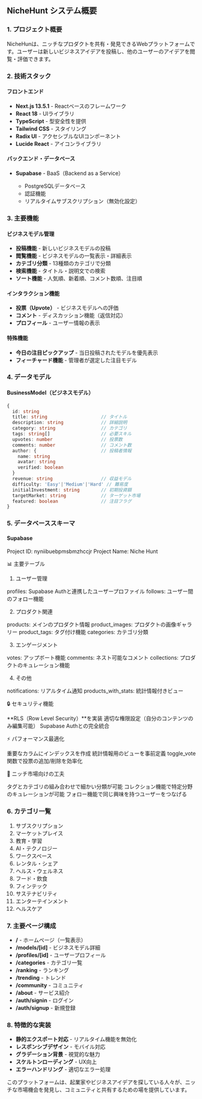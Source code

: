 ## NicheHunt システム概要

### 1. プロジェクト概要

NicheHunは、ニッチなプロダクトを共有・発見できるWebプラットフォームです。ユーザーは新しいビジネスアイデアを投稿し、他のユーザーのアイデアを閲覧・評価できます。

### 2. 技術スタック

#### フロントエンド

- __Next.js 13.5.1__ - Reactベースのフレームワーク
- __React 18__ - UIライブラリ
- __TypeScript__ - 型安全性を提供
- __Tailwind CSS__ - スタイリング
- __Radix UI__ - アクセシブルなUIコンポーネント
- __Lucide React__ - アイコンライブラリ

#### バックエンド・データベース

- __Supabase__ - BaaS（Backend as a Service）

  - PostgreSQLデータベース
  - 認証機能
  - リアルタイムサブスクリプション（無効化設定）

### 3. 主要機能

#### ビジネスモデル管理

- __投稿機能__ - 新しいビジネスモデルの投稿
- __閲覧機能__ - ビジネスモデルの一覧表示・詳細表示
- __カテゴリ分類__ - 13種類のカテゴリで分類
- __検索機能__ - タイトル・説明文での検索
- __ソート機能__ - 人気順、新着順、コメント数順、注目順

#### インタラクション機能

- __投票（Upvote）__ - ビジネスモデルへの評価
- __コメント__ - ディスカッション機能（返信対応）
- __プロフィール__ - ユーザー情報の表示

#### 特殊機能

- __今日の注目ピックアップ__ - 当日投稿されたモデルを優先表示
- __フィーチャード機能__ - 管理者が選定した注目モデル

### 4. データモデル

#### BusinessModel（ビジネスモデル）

```typescript
{
  id: string
  title: string                    // タイトル
  description: string              // 詳細説明
  category: string                 // カテゴリ
  tags: string[]                   // 必要スキル
  upvotes: number                  // 投票数
  comments: number                 // コメント数
  author: {                        // 投稿者情報
    name: string
    avatar: string
    verified: boolean
  }
  revenue: string                  // 収益モデル
  difficulty: 'Easy'|'Medium'|'Hard' // 難易度
  initialInvestment: string        // 初期投資額
  targetMarket: string             // ターゲット市場
  featured: boolean                // 注目フラグ
}
```

### 5. データベーススキーマ
#### Supabase
Project ID: nyniibuebpmsbmzhccjr
Project Name: Niche Hunt

📊 主要テーブル
1. ユーザー管理

profiles: Supabase Authと連携したユーザープロファイル
follows: ユーザー間のフォロー機能

2. プロダクト関連

products: メインのプロダクト情報
product_images: プロダクトの画像ギャラリー
product_tags: タグ付け機能
categories: カテゴリ分類

3. エンゲージメント

votes: アップボート機能
comments: ネスト可能なコメント
collections: プロダクトのキュレーション機能

4. その他

notifications: リアルタイム通知
products_with_stats: 統計情報付きビュー

🔒 セキュリティ機能

**RLS（Row Level Security）**を実装
適切な権限設定（自分のコンテンツのみ編集可能）
Supabase Authとの完全統合

⚡ パフォーマンス最適化

重要なカラムにインデックスを作成
統計情報用のビューを事前定義
toggle_vote関数で投票の追加/削除を効率化

🎯 ニッチ市場向けの工夫

タグとカテゴリの組み合わせで細かい分類が可能
コレクション機能で特定分野のキュレーションが可能
フォロー機能で同じ興味を持つユーザーをつなげる


### 6. カテゴリ一覧

1. サブスクリプション
2. マーケットプレイス
3. 教育・学習
4. AI・テクノロジー
5. ワークスペース
6. レンタル・シェア
7. ヘルス・ウェルネス
8. フード・飲食
9. フィンテック
10. サステナビリティ
11. エンターテインメント
12. ヘルスケア

### 7. 主要ページ構成

- __/__ - ホームページ（一覧表示）
- __/models/[id]__ - ビジネスモデル詳細
- __/profiles/[id]__ - ユーザープロフィール
- __/categories__ - カテゴリ一覧
- __/ranking__ - ランキング
- __/trending__ - トレンド
- __/community__ - コミュニティ
- __/about__ - サービス紹介
- __/auth/signin__ - ログイン
- __/auth/signup__ - 新規登録

### 8. 特徴的な実装

- __静的エクスポート対応__ - リアルタイム機能を無効化
- __レスポンシブデザイン__ - モバイル対応
- __グラデーション背景__ - 視覚的な魅力
- __スケルトンローディング__ - UX向上
- __エラーハンドリング__ - 適切なエラー処理

このプラットフォームは、起業家やビジネスアイデアを探している人々が、ニッチな市場機会を発見し、コミュニティと共有するための場を提供しています。
